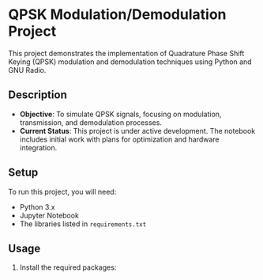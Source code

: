 # QPSK Modulation/Demodulation Project

This project demonstrates the implementation of Quadrature Phase Shift Keying (QPSK) modulation and demodulation techniques using Python and GNU Radio.

## Description
- **Objective**: To simulate QPSK signals, focusing on modulation, transmission, and demodulation processes.
- **Current Status**: This project is under active development. The notebook includes initial work with plans for optimization and hardware integration.

## Setup
To run this project, you will need:
- Python 3.x
- Jupyter Notebook
- The libraries listed in `requirements.txt`

## Usage
1. Install the required packages:
